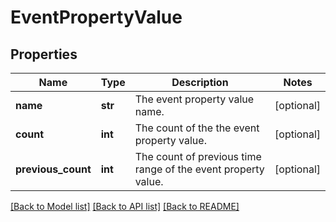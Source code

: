 # EventPropertyValue

## Properties
Name | Type | Description | Notes
------------ | ------------- | ------------- | -------------
**name** | **str** | The event property value name. | [optional] 
**count** | **int** | The count of the the event property value. | [optional] 
**previous_count** | **int** | The count of previous time range of the event property value. | [optional] 

[[Back to Model list]](../README.md#documentation-for-models) [[Back to API list]](../README.md#documentation-for-api-endpoints) [[Back to README]](../README.md)

